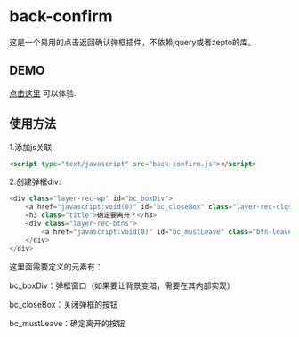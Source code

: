 # back-confirm

这是一个易用的点击返回确认弹框插件，不依赖jquery或者zepto的库。


## DEMO 
 [点击这里](https://derekchou.com/lab/back-firm/index.html) 可以体验.

## 使用方法

1.添加js关联:
```html
<script type="text/javascript" src="back-confirm.js"></script>
```
2.创建弹框div:
```javascript
<div class="layer-rec-wp" id="bc_boxDiv">
	<a href="javascript:void(0)" id="bc_closeBox" class="layer-rec-close"></a>
	<h3 class="title">确定要离开？</h3>
	<div class="layer-rec-btns">
		<a href="javascript:void(0)" id="bc_mustLeave" class="btn-leave">仍要离开</a>
	</div>
</div>
```

这里面需要定义的元素有：

bc_boxDiv：弹框窗口（如果要让背景变暗，需要在其内部实现）

bc_closeBox：关闭弹框的按钮

bc_mustLeave：确定离开的按钮

